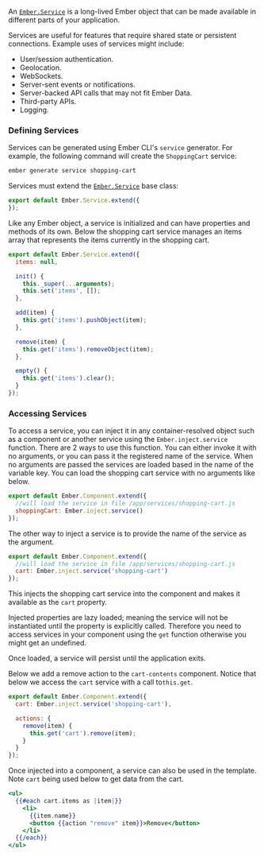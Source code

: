 An [`Ember.Service`][1] is a long-lived Ember object that can be made available in different parts of your application.

[1]: http://emberjs.com/api/classes/Ember.Service.html

Services are useful for features that require shared state or persistent connections. Example uses of services might
include:

* User/session authentication.
* Geolocation.
* WebSockets.
* Server-sent events or notifications.
* Server-backed API calls that may not fit Ember Data.
* Third-party APIs.
* Logging.

### Defining Services

Services can be generated using Ember CLI's `service` generator.
For example, the following command will create the `ShoppingCart` service:

```bash
ember generate service shopping-cart
```

Services must extend the [`Ember.Service`][1] base class:

[1]: http://emberjs.com/api/classes/Ember.Service.html

```app/services/shopping-cart.js
export default Ember.Service.extend({
});
```

Like any Ember object, a service is initialized and can have properties and methods of its own.
Below the shopping cart service manages an items array that represents the items currently in the shopping cart.

```app/services/shopping-cart.js
export default Ember.Service.extend({
  items: null,

  init() {
    this._super(...arguments);
    this.set('items', []);
  },

  add(item) {
    this.get('items').pushObject(item);
  },

  remove(item) {
    this.get('items').removeObject(item);
  },

  empty() {
    this.get('items').clear();
  }
});
```

### Accessing Services

To access a service,
you can inject it in any container-resolved object such as a component or another service using the `Ember.inject.service` function.
There are 2 ways to use this function.
You can either invoke it with no arguments, or you can pass it the registered name of the service.
When no arguments are passed the services are loaded based in the name of the variable key.
You can load the shopping cart service with no arguments like below.

```app/components/cart-contents.js
export default Ember.Component.extend({
  //will load the service in file /app/services/shopping-cart.js
  shoppingCart: Ember.inject.service()
});
```

The other way to inject a service is to provide the name of the service as the argument.


```app/components/cart-contents.js
export default Ember.Component.extend({
  //will load the service in file /app/services/shopping-cart.js
  cart: Ember.inject.service('shopping-cart')
});
```

This injects the shopping cart service into the component and makes it available as the `cart` property.

Injected properties are lazy loaded; meaning the service will not be instantiated until the property is explicitly called.
Therefore you need to access services in your component using the `get` function otherwise you might get an undefined.

Once loaded, a service will persist until the application exits.

Below we add a remove action to the `cart-contents` component.
Notice that below we access the `cart` service with a call to`this.get`.

```app/components/cart-contents.js
export default Ember.Component.extend({
  cart: Ember.inject.service('shopping-cart'),

  actions: {
    remove(item) {
      this.get('cart').remove(item);
    }
  }
});
```
Once injected into a component, a service can also be used in the template.
Note `cart` being used below to get data from the cart.

```app/templates/components/cart-contents.hbs
<ul>
  {{#each cart.items as |item|}}
    <li>
      {{item.name}}
      <button {{action "remove" item}}>Remove</button>
    </li>
  {{/each}}
</ul>
```
